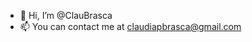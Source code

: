 - 👋 Hi, I’m @ClauBrasca
- 📫 You can contact me at claudiapbrasca@gmail.com
<!---
ClauBrasca/ClauBrasca is a ✨ special ✨ repository because its `README.md` (this file) appears on your GitHub profile.
You can click the Preview link to take a look at your changes.
--->
